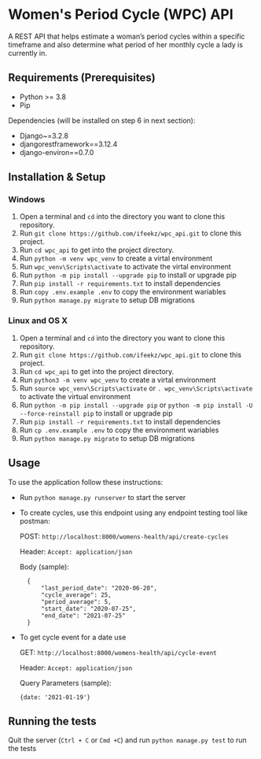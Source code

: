 # Women's Period Cycle (WPC) API

A REST API that helps estimate a woman’s period cycles within a specific timeframe and also determine what period of her monthly cycle a lady is currently in.

## Requirements (Prerequisites)
* Python >= 3.8
* Pip

Dependencies (will be installed on step 6 in next section):
* Django~=3.2.8
* djangorestframework==3.12.4
* django-environ==0.7.0

## Installation & Setup
### Windows
1. Open a terminal and `cd` into the directory you want to clone this repository.
2. Run `git clone https://github.com/ifeekz/wpc_api.git` to clone this project.
3. Run `cd wpc_api` to get into the project directory.
4. Run `python -m venv wpc_venv` to create a virtal environment
5. Run `wpc_venv\Scripts\activate` to activate the virtal environment
6. Run `python -m pip install --upgrade pip` to install or upgrade pip
7. Run `pip install -r requirements.txt` to install dependencies
8. Run `copy .env.example .env` to copy the environment wariables
9. Run `python manage.py migrate` to setup DB migrations

### Linux and OS X
1. Open a terminal and `cd` into the directory you want to clone this repository.
2. Run `git clone https://github.com/ifeekz/wpc_api.git` to clone this project.
3. Run `cd wpc_api` to get into the project directory.
4. Run `python3 -m venv wpc_venv` to create a virtal environment
5. Run `source wpc_venv\Scripts\activate` or `. wpc_venv\Scripts\activate` to activate the virtual environment
6. Run `python -m pip install --upgrade pip` or `python -m pip install -U --force-reinstall pip` to install or upgrade pip
7. Run `pip install -r requirements.txt` to install dependencies
8. Run `cp .env.example .env` to copy the environment wariables
9. Run `python manage.py migrate` to setup DB migrations

## Usage
To use the application follow these instructions:

- Run `python manage.py runserver` to start the server
- To create cycles, use this endpoint using any endpoint testing tool like postman:

    POST: `http://localhost:8000/womens-health/api/create-cycles`

    Header: `Accept: application/json`

    Body (sample): 

        {
            "last_period_date": "2020-06-20",
            "cycle_average": 25,
            "period_average": 5,
            "start_date": "2020-07-25",
            "end_date": "2021-07-25"
        }

- To get cycle event for a date use

    GET: `http://localhost:8000/womens-health/api/cycle-event`

    Header: `Accept: application/json`

    Query Parameters (sample):

      {date: '2021-01-19'}

## Running the tests
Quit the server (`Ctrl + C` or `Cmd +C`) and run `python manage.py test` to run the tests